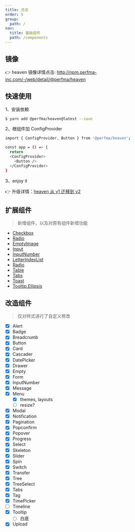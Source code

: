 ```yaml
---
title: 总览
order: 5
group:
  path: /
nav:
  title: 基础组件
  path: /components
---
```


## 镜像

👉 heaven 镜像详情点击: http://npm.perfma-inc.com/-/web/detail/@perfma/heaven

## 快速使用

1、安装依赖

```bash
$ yarn add @perfma/heaven@latest --save
```

2、根组件加 ConfigProvider

```bash
import { ConfigProvider, Button } from '@perfma/heaven';

const app = () => {
  return
  <ConfigProvider>
    <Button />
  </ConfigProvider>
}
```

3、enjoy it

👉 升级详情：[heaven 从 v1 迁移到 v2](./migration-v2)

## 扩展组件

> 新增组件，以及对原有组件新增功能

- [Checkbox](/components/checkbox#扩展)
- [Radio](/components/radio#扩展)
- [EmptyImage](/components/empty-image)
- [Input](/components/input#扩展)
- [InputNumber](/components/input-number#扩展)
- [LetterIndexList](/components/letter-index-list)
- [Radio](/components/radio#扩展)
- [Table](/components/table#扩展)
- [Tabs](/components/tabs#扩展)
- [Toast](/components/toast)
- [Tooltip.Ellipsis](/components/tooltip#ellipsis)

## 改造组件

> 仅对样式进行了自定义修改

- [x] Alert
- [x] Badge
- [x] Breadcrumb
- [x] Button
- [x] Card
- [x] Cascader
- [x] DatePicker
- [x] Drawer
- [x] Empty
- [x] Form
- [x] InputNumber
- [x] Message
- [x] Menu
  - [x] themes, layouts
  - [ ] resize?
- [x] Modal
- [x] Notification
- [x] Pagination
- [x] Popconfirm
- [x] Popover
- [x] Progress
- [x] Select
- [x] Skeleton
- [x] Slider
- [x] Spin
- [x] Switch
- [x] Transfer
- [x] Tree
- [x] TreeSelect
- [x] Tabs
- [x] Tag
- [x] TimePicker
- [ ] Timeline
- [x] Tooltip
  - [ ] 白底
- [x] Upload
